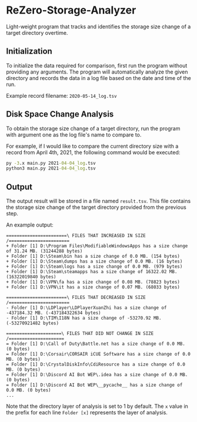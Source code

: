 # ReZero-Storage-Analyzer
Light-weight program that tracks and identifies the storage size change of a target directory overtime.

## Initialization 
To initialize the data required for comparison, first run the program without providing any arguments.
The program will automatically analyze the given directory and records the data in a log file based on the date and time of the run.

Example record filename: `2020-05-14_log.tsv`

## Disk Space Change Analysis
To obtain the storage size change of a target directory, run the program with argument one as the log file's name to compare to.

For example, if I would like to compare the current directory size with a record from April 4th, 2021, the following command would be executed:

```cmd
py -3.x main.py 2021-04-04_log.tsv
python3 main.py 2021-04-04_log.tsv
```

## Output
The output result will be stored in a file named `result.tsv`. This file contains the storage size change of the target directory provided from the previous step.

An example output:
```
=======================\ FILES THAT INCREASED IN SIZE /=======================
+ Folder [1] D:\Program Files\ModifiableWindowsApps has a size change of 31.24 MB. (31244288 bytes)
+ Folder [1] D:\Steam\bin has a size change of 0.0 MB. (154 bytes)
+ Folder [1] D:\Steam\dumps has a size change of 0.0 MB. (16 bytes)
+ Folder [1] D:\Steam\logs has a size change of 0.0 MB. (979 bytes)
+ Folder [1] D:\Steam\steamapps has a size change of 16322.02 MB. (16322019840 bytes)
+ Folder [1] D:\VPN\fa has a size change of 0.08 MB. (78823 bytes)
+ Folder [1] D:\VPN\it has a size change of 0.07 MB. (68033 bytes)

=======================\ FILES THAT DECREASED IN SIZE /=======================
- Folder [1] D:\LDPlayer\LDPlayerXuanZhi has a size change of -437184.32 MB. (-437184322634 bytes)
- Folder [1] D:\TIM\I18N has a size change of -53270.92 MB. (-53270921482 bytes)

=====================\ FILES THAT DID NOT CHANGE IN SIZE /=====================
= Folder [1] D:\Call of Duty\Battle.net has a size change of 0.0 MB. (0 bytes)
= Folder [1] D:\Corsair\CORSAIR iCUE Software has a size change of 0.0 MB. (0 bytes)
= Folder [1] D:\CrystalDiskInfo\CdiResource has a size change of 0.0 MB. (0 bytes)
= Folder [1] D:\Discord AI Bot WEP\.idea has a size change of 0.0 MB. (0 bytes)
= Folder [1] D:\Discord AI Bot WEP\__pycache__ has a size change of 0.0 MB. (0 bytes)
...
```
Note that the directory layer of analysis is set to 1 by default. The `x` value in the prefix for each line `Folder [x]` represents the layer of analysis.


